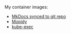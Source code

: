 My container images:

- [MkDocs synced to git repo](./apps/mkdocs-git-sync)
- [Mopidy](./apps/mopidy)
- [kube-exec](./apps/kube-exec)

